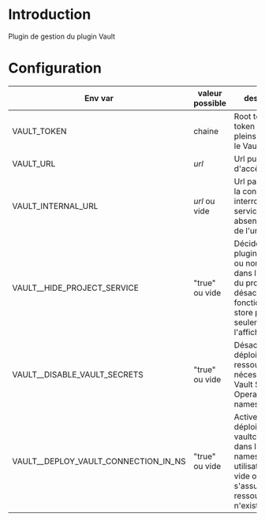 # Introduction

Plugin de gestion du plugin Vault

# Configuration

| Env var                     | valeur possible | description                                                                                                                                        |
| --------------------------- | --------------- | -------------------------------------------------------------------------------------------------------------------------------------------------- |
| VAULT_TOKEN                  | chaine          | Root token ou token ayant les pleins droits sur le Vault                                                                                           |
| VAULT_URL                    | *url*           | Url public d'accès au Vault                                                                                                                        |
| VAULT_INTERNAL_URL           | *url* ou vide   | Url par laquelle la console interroge le service Vault, si absent utilisation de l'url public                                                      |
| VAULT__HIDE_PROJECT_SERVICE  | "true" ou vide  | Décide si le plugin masque ou non le service dans l'interface du projet. Ne désactive pas la fonctionnalité du store projet seulement l'affichage. |
| VAULT__DISABLE_VAULT_SECRETS | "true" ou vide  | Désactiver le déploiement des ressources nécessaires au Vault Secret Operator dans le namespace cible  |
| VAULT__DEPLOY_VAULT_CONNECTION_IN_NS | "true" ou vide  | Activer le déploiement du vaultconnections dans le namespace utilisateur, si vide ou faux, s'assure que la ressource n'existe pas  |

